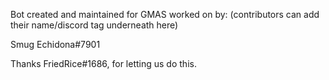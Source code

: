Bot created and maintained for GMAS worked on by:                               (contributors can add their name/discord tag underneath here)

Smug Echidona#7901





Thanks FriedRice#1686, for letting us do this.
